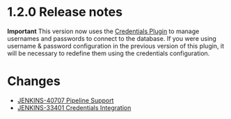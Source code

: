 # 1.2.0 Release notes

**Important**
This version now uses the [Credentials Plugin](https://wiki.jenkins-ci.org/display/JENKINS/Credentials+Plugin) to manage usernames and passwords to connect to the database.  If you were using username & password configuration in the previous version of this plugin, it will be necessary to redefine them using the credentials configuration.

# Changes

* [JENKINS-40707 Pipeline Support](https://issues.jenkins-ci.org/browse/JENKINS-40707)
* [JENKINS-33401 Credentials Integration](https://issues.jenkins-ci.org/browse/JENKINS-33401)
                                                            

